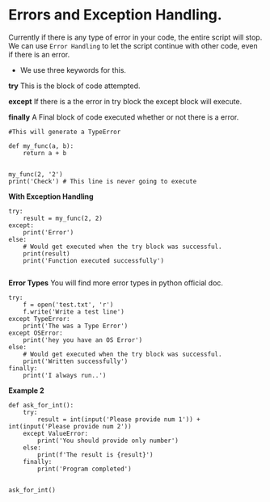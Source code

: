 # Errors and Exception Handling.

Currently if there is any type of error in your code, the entire script will stop. We
can use `Error Handling` to let the script continue with other code, even if there is an error.

* We use three keywords for this.

**try** This is the block of code attempted.

**except** If there is a the error in try block the except block will execute.

**finally** A Final block of code executed whether or not there is a error.
```
#This will generate a TypeError

def my_func(a, b):
    return a + b


my_func(2, '2')
print('Check') # This line is never going to execute
```

**With Exception Handling**
```
try:
    result = my_func(2, 2)
except:
    print('Error')
else:
    # Would get executed when the try block was successful.
    print(result)
    print('Function executed successfully')
    

```

**Error Types**
You will find more error types in python official doc.
```
try:
    f = open('test.txt', 'r')
    f.write('Write a test line')
except TypeError:
    print('The was a Type Error')
except OSError:
    print('hey you have an OS Error')
else:
    # Would get executed when the try block was successful.
    print('Written successfully')
finally:
    print('I always run..')
```

**Example 2**

```
def ask_for_int():
    try:
        result = int(input('Please provide num 1')) + int(input('Please provide num 2'))
    except ValueError:
        print('You should provide only number')
    else:
        print(f'The result is {result}')
    finally:
        print('Program completed')


ask_for_int()

```